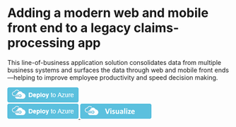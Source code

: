 # Adding a modern web and mobile front end to a legacy claims-processing app

This line-of-business application solution consolidates data from multiple business systems and surfaces the data through web and mobile front ends—helping to improve employee productivity and speed decision making.

<a href="https://portal.azure.com/#create/Microsoft.Template/uri/https%3A%2F%2Fraw.githubusercontent.com%2FOGcanviz%2Fazure-quickstart-templates%2Fapp-modernization%2Fapp-modernization%2Fazuredeploy.json" target="_blank">
<img src="https://raw.githubusercontent.com/Azure/azure-quickstart-templates/master/1-CONTRIBUTION-GUIDE/images/deploytoazure.png"/>
</a>
<br />

<a href="https://portal.azure.com/#create/Microsoft.Template/uri/https%3A%2F%2Fraw.githubusercontent.com%2FAzure%2Fazure-quickstart-templates%2Fmaster%2Fapp-modernization%2Fazuredeploy.json" target="_blank">
<img src="https://raw.githubusercontent.com/Azure/azure-quickstart-templates/master/1-CONTRIBUTION-GUIDE/images/deploytoazure.png"/>
</a>
<a href="http://armviz.io/#/?load=https%3A%2F%2Fraw.githubusercontent.com%2FAzure%2Fazure-quickstart-templates%2Fmaster%2Fapp-modernization%2Fazuredeploy.json" target="_blank">
<img src="https://raw.githubusercontent.com/Azure/azure-quickstart-templates/master/1-CONTRIBUTION-GUIDE/images/visualizebutton.png"/>
</a>
